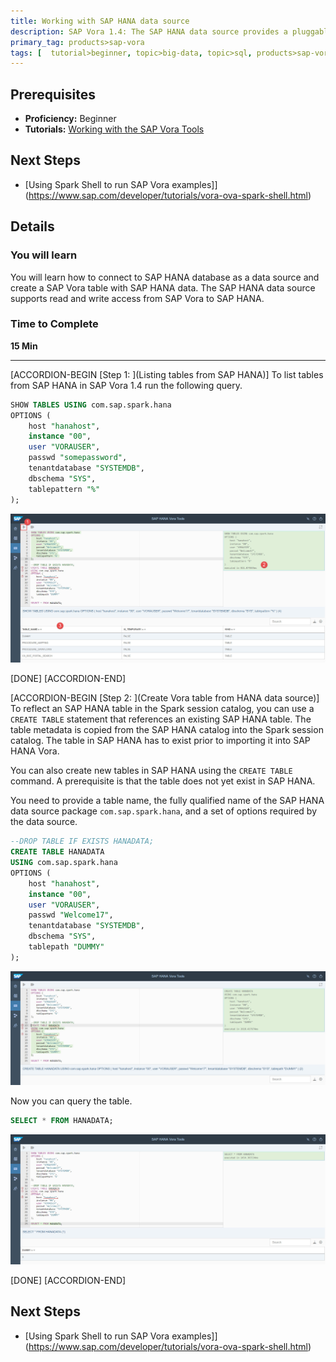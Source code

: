 ```yaml
---
title: Working with SAP HANA data source
description: SAP Vora 1.4: The SAP HANA data source provides a pluggable mechanism for accessing data stored in SAP HANA from a Spark-based environment through Spark SQL
primary_tag: products>sap-vora
tags: [  tutorial>beginner, topic>big-data, topic>sql, products>sap-vora ]
---
```


## Prerequisites  
 - **Proficiency:** Beginner
 - **Tutorials:** [Working with the SAP Vora Tools](https://www.sap.com/developer/tutorials/vora-ova-toolsintro.html)


## Next Steps
 - [Using Spark Shell to run SAP Vora examples]](https://www.sap.com/developer/tutorials/vora-ova-spark-shell.html)

## Details
### You will learn  
You will learn how to connect to SAP HANA database as a data source and create a SAP Vora table with SAP HANA data. The SAP HANA data source supports read and write access from SAP Vora to SAP HANA.

### Time to Complete
**15 Min**

---

[ACCORDION-BEGIN [Step 1: ](Listing tables from SAP HANA)]
To list tables from SAP HANA in SAP Vora 1.4 run the following query.

```sql
SHOW TABLES USING com.sap.spark.hana
OPTIONS (
    host "hanahost",
    instance "00",
    user "VORAUSER",
    passwd "somepassword",
    tenantdatabase "SYSTEMDB",
    dbschema "SYS",
    tablepattern "%"
);
```

![List HANA tables](vhana01.jpg)

[DONE]
[ACCORDION-END]

[ACCORDION-BEGIN [Step 2: ](Create Vora table from HANA data source)]
To reflect an SAP HANA table in the Spark session catalog, you can use a `CREATE TABLE` statement that references an existing SAP HANA table. The table metadata is copied from the SAP HANA catalog into the Spark session catalog. The table in SAP HANA has to exist prior to importing it into SAP HANA Vora.

You can also create new tables in SAP HANA using the `CREATE TABLE` command. A prerequisite is that the table does not yet exist in SAP HANA.

You need to provide a table name, the fully qualified name of the SAP HANA data source package `com.sap.spark.hana`, and a set of options required by the data source.

```sql
--DROP TABLE IF EXISTS HANADATA;
CREATE TABLE HANADATA
USING com.sap.spark.hana
OPTIONS (
    host "hanahost",
    instance "00",
    user "VORAUSER",
    passwd "Welcome17",
    tenantdatabase "SYSTEMDB",
    dbschema "SYS",
    tablepath "DUMMY"
);
```

![Create table from HANA data source](vhana02.jpg)

Now you can query the table.

```sql
SELECT * FROM HANADATA;
```

![Query table from HANA data source](vhana03.jpg)

[DONE]
[ACCORDION-END]

## Next Steps
- [Using Spark Shell to run SAP Vora examples]](https://www.sap.com/developer/tutorials/vora-ova-spark-shell.html)
